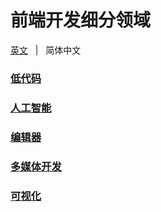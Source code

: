 # 前端开发细分领域

[英文](./README.md) &nbsp; | &nbsp; 简体中文

### [低代码](./low-code/README.zh-CN.md)

### [人工智能](./artificial-intelligence/README.zh-CN.md)

### [编辑器](./editor/README.zh-CN.md)

### [多媒体开发](./multimedia-development/README.zh-CN.md)

### [可视化](./visualization/README.zh-CN.md)
